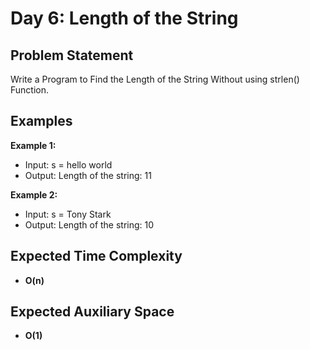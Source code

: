 # Day 6: Length of the String

## Problem Statement

Write a Program to Find the Length of the String Without using strlen() Function.

## Examples

**Example 1:**

* Input: s = hello world
* Output: Length of the string: 11

**Example 2:**

* Input: s = Tony Stark
* Output: Length of the string: 10

## Expected Time Complexity

- **O(n)**

## Expected Auxiliary Space

- **O(1)**
